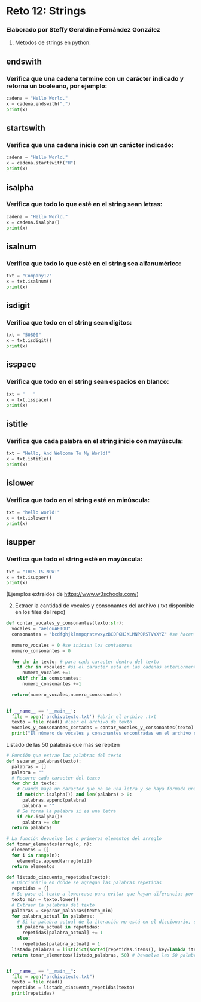 # Reto 12: Strings
### Elaborado por Steffy Geraldine Fernández González
1. Métodos de strings en python:
## endswith
### Verifica que una cadena termine con un carácter indicado y retorna un booleano, por ejemplo:
```python
cadena = "Hello World."
x = cadena.endswith(".")
print(x)
```

## startswith
### Verifica que una cadena inicie con un carácter indicado:
```python
cadena = "Hello World."
x = cadena.startswith("H")
print(x)
```

## isalpha
### Verifica que todo lo que esté en el string sean letras:
```python
cadena = "Hello World."
x = cadena.isalpha()
print(x)
```

## isalnum
### Verifica que todo lo que esté en el string sea alfanumérico:
```python
txt = "Company12"
x = txt.isalnum()
print(x)
```
## isdigit
### Verifica que todo en el string sean dígitos:
```python
txt = "50800"
x = txt.isdigit()
print(x)
```
## isspace
### Verifica que todo en el string sean espacios en blanco:
```python
txt = "   "
x = txt.isspace()
print(x)
```
## istitle
### Verifica que cada palabra en el string inicie con mayúscula:
```python
txt = "Hello, And Welcome To My World!"
x = txt.istitle()
print(x)
```
## islower
### Verifica que todo en el string esté en minúscula:
```python
txt = "hello world!"
x = txt.islower()
print(x)
```
## isupper
### Verifica que todo el string esté en mayúscula:
```python
txt = "THIS IS NOW!"
x = txt.isupper()
print(x)
```
(Ejemplos extraídos de https://www.w3schools.com/)

2. Extraer la cantidad de vocales y consonantes del archivo (.txt disponible en los files del repo)
```python
def contar_vocales_y_consonantes(texto:str):
  vocales = "aeiouAEIOU"
  consonantes = "bcdfghjklmnpqrstvwxyzBCDFGHJKLMNPQRSTVWXYZ" #se hacen las cadenas con minusculas y mayusculas
  
  numero_vocales = 0 #se inician los contadores
  numero_consonantes = 0

  for chr in texto: # para cada caracter dentro del texto
    if chr in vocales: #si el caracter esta en las cadenas anteriormente especificadas, hacer:
      numero_vocales +=1
    elif chr in consonantes:
      numero_consonantes +=1

  return(numero_vocales,numero_consonantes) 
   

if __name__ == '__main__':
  file = open('archivotexto.txt') #abrir el archivo .txt
  texto = file.read() #leer el archivo de texto
  vocales_y_consonantes_contadas = contar_vocales_y_consonantes(texto) #llamar a la funcion 
  print("El número de vocales y consonantes encontradas en el archivo son respectivamente " +str(vocales_y_consonantes_contadas))
```
Listado de las 50 palabras que más se repiten
```python
# Función que extrae las palabras del texto
def separar_palabras(texto):
  palabras = []
  palabra = ""
  # Recorre cada caracter del texto
  for chr in texto:
    # Cuando haya un caracter que no se una letra y se haya formado una palabra se agrega para luego formar la siguiente
    if not(chr.isalpha()) and len(palabra) > 0:
      palabras.append(palabra)
      palabra = ""
    # Se forma la palabra si es una letra
    if chr.isalpha():
      palabra += chr
  return palabras

# La función devuelve los n primeros elementos del arreglo
def tomar_elementos(arreglo, n):
  elementos = []
  for i in range(n):
    elementos.append(arreglo[i])
  return elementos

def listado_cincuenta_repetidas(texto):
  # Diccionario en donde se agregan las palabras repetidas
  repetidas = {}
  # Se pasa el texto a lowercase para evitar que hayan diferencias por las mayúsculas
  texto_min = texto.lower()
  # Extraer la palabras del texto
  palabras = separar_palabras(texto_min)
  for palabra_actual in palabras:
    # Si la palabra actual de la iteración no está en el diccionario, se inicializa su contador en 1. Si ya esta, se va aumentando el contador
    if palabra_actual in repetidas:
      repetidas[palabra_actual] += 1
    else:
      repetidas[palabra_actual] = 1
  listado_palabras = list(dict(sorted(repetidas.items(), key=lambda item: item[1], reverse=True)).keys()) # Ordena los elementos del diccionario en orden descendente y se toman las keys, que son la palabras repetidas, para convertirlos en una lista
  return tomar_elementos(listado_palabras, 50) # Devuelve las 50 palabras más repetidas


if __name__ == "__main__":
  file = open("archivotexto.txt")
  texto = file.read()
  repetidas = listado_cincuenta_repetidas(texto)
  print(repetidas)
```
